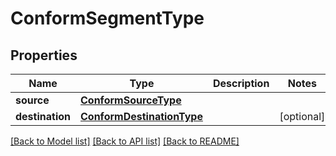 # ConformSegmentType

## Properties
Name | Type | Description | Notes
------------ | ------------- | ------------- | -------------
**source** | [**ConformSourceType**](ConformSourceType.md) |  | 
**destination** | [**ConformDestinationType**](ConformDestinationType.md) |  | [optional] 

[[Back to Model list]](../README.md#documentation-for-models) [[Back to API list]](../README.md#documentation-for-api-endpoints) [[Back to README]](../README.md)


